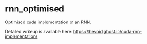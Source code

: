 # rnn_optimised
Optimised cuda implementation of an RNN.

Detailed writeup is available here: https://thevoid.ghost.io/cuda-rnn-implementation/
